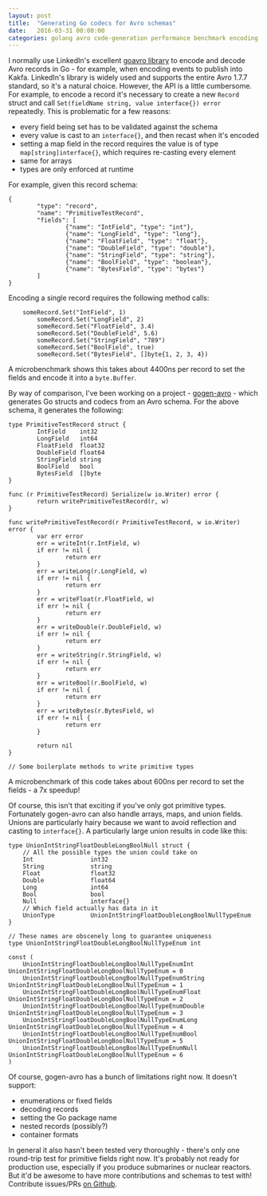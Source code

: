 ```yaml
---
layout: post
title:  "Generating Go codecs for Avro schemas"
date:   2016-03-31 00:00:00
categories: golang avro code-generation performance benchmark encoding hadoop kafka
---
```


I normally use LinkedIn's excellent [goavro library](https://github.com/linkedin/goavro) to encode and decode Avro records in Go - for example, when encoding events to publish into Kakfa. LinkedIn's library is widely used and supports the entire Avro 1.7.7 standard, so it's a natural choice. However, the API is a little cumbersome. For example, to encode a record it's necessary to create a new `Record` struct and call `Set(fieldName string, value interface{}) error` repeatedly. This is problematic for a few reasons:

- every field being set has to be validated against the schema
- every value is cast to an `interface{}`, and then recast when it's encoded
- setting a map field in the record requires the value is of type `map[string]interface{}`, which requires re-casting every element
- same for arrays
- types are only enforced at runtime

For example, given this record schema:

```
{
        "type": "record",
        "name": "PrimitiveTestRecord",
        "fields": [
                {"name": "IntField", "type": "int"},
                {"name": "LongField", "type": "long"},
                {"name": "FloatField", "type": "float"},
                {"name": "DoubleField", "type": "double"},
                {"name": "StringField", "type": "string"},
                {"name": "BoolField", "type": "boolean"},
                {"name": "BytesField", "type": "bytes"}
        ]
}
```

Encoding a single record requires the following method calls:

```
	someRecord.Set("IntField", 1)
        someRecord.Set("LongField", 2)
        someRecord.Set("FloatField", 3.4)
        someRecord.Set("DoubleField", 5.6)
        someRecord.Set("StringField", "789")
        someRecord.Set("BoolField", true)
        someRecord.Set("BytesField", []byte{1, 2, 3, 4})
```

A microbenchmark shows this takes about 4400ns per record to set the fields and encode it into a `byte.Buffer`.

By way of comparison, I've been working on a project - [gogen-avro](https://github.com/alanctgardner/gogen-avro) - which generates Go structs and codecs from an Avro schema. For the above schema, it generates the following:

```
type PrimitiveTestRecord struct {
        IntField    int32
        LongField   int64
        FloatField  float32
        DoubleField float64
        StringField string
        BoolField   bool
        BytesField  []byte
}

func (r PrimitiveTestRecord) Serialize(w io.Writer) error {
        return writePrimitiveTestRecord(r, w)
}

func writePrimitiveTestRecord(r PrimitiveTestRecord, w io.Writer) error {
        var err error
        err = writeInt(r.IntField, w)
        if err != nil {
                return err
        }
        err = writeLong(r.LongField, w)
        if err != nil {
                return err
        }
        err = writeFloat(r.FloatField, w)
        if err != nil {
                return err
        }
        err = writeDouble(r.DoubleField, w)
        if err != nil {
                return err
        }
        err = writeString(r.StringField, w)
        if err != nil {
                return err
        }
        err = writeBool(r.BoolField, w)
        if err != nil {
                return err
        }
        err = writeBytes(r.BytesField, w)
        if err != nil {
                return err
        }

        return nil
}

// Some boilerplate methods to write primitive types

```

A microbenchmark of this code takes about 600ns per record to set the fields - a 7x speedup!

Of course, this isn't that exciting if you've only got primitive types. Fortunately gogen-avro can also handle arrays, maps, and union fields. Unions are particularly hairy because we want to avoid reflection and casting to `interface{}`. A particularly large union results in code like this:

```
type UnionIntStringFloatDoubleLongBoolNull struct {
    // All the possible types the union could take on
    Int                int32
    String             string
    Float              float32
    Double             float64
    Long               int64
    Bool               bool
    Null               interface{}
    // Which field actually has data in it
    UnionType          UnionIntStringFloatDoubleLongBoolNullTypeEnum
}

// These names are obscenely long to guarantee uniqueness
type UnionIntStringFloatDoubleLongBoolNullTypeEnum int

const (
    UnionIntStringFloatDoubleLongBoolNullTypeEnumInt                UnionIntStringFloatDoubleLongBoolNullTypeEnum = 0
    UnionIntStringFloatDoubleLongBoolNullTypeEnumString             UnionIntStringFloatDoubleLongBoolNullTypeEnum = 1
    UnionIntStringFloatDoubleLongBoolNullTypeEnumFloat              UnionIntStringFloatDoubleLongBoolNullTypeEnum = 2
    UnionIntStringFloatDoubleLongBoolNullTypeEnumDouble             UnionIntStringFloatDoubleLongBoolNullTypeEnum = 3
    UnionIntStringFloatDoubleLongBoolNullTypeEnumLong               UnionIntStringFloatDoubleLongBoolNullTypeEnum = 4
    UnionIntStringFloatDoubleLongBoolNullTypeEnumBool               UnionIntStringFloatDoubleLongBoolNullTypeEnum = 5
    UnionIntStringFloatDoubleLongBoolNullTypeEnumNull               UnionIntStringFloatDoubleLongBoolNullTypeEnum = 6
)
```

Of course, gogen-avro has a bunch of limitations right now. It doesn't support:

- enumerations or fixed fields
- decoding records 
- setting the Go package name
- nested records (possibly?)
- container formats

In general it also hasn't been tested very thoroughly - there's only one round-trip test for primitive fields right now. It's probably not ready for production use, especially if you produce submarines or nuclear reactors. But it'd be awesome to have more contributions and schemas to test with! Contribute issues/PRs [on Github](https://github.com/alanctgardner/gogen-avro).
